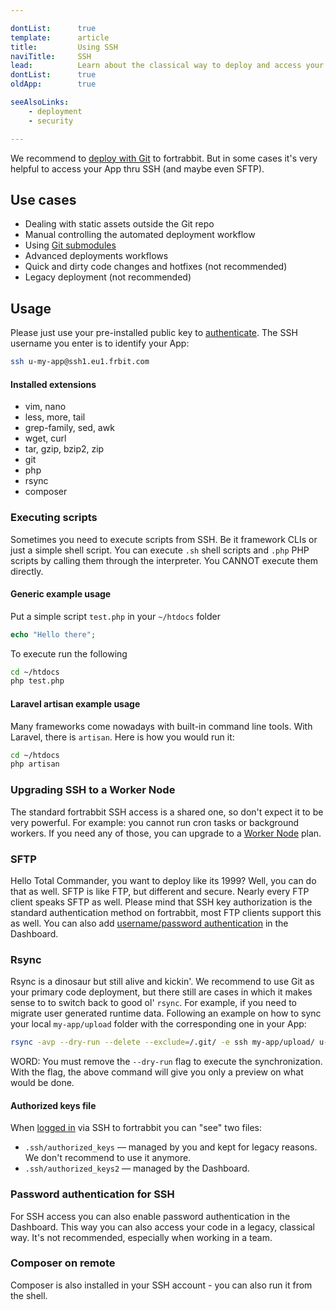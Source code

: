 ```yaml
---

dontList:      true
template:      article
title:         Using SSH
naviTitle:     SSH
lead:          Learn about the classical way to deploy and access your App on fortrabbit.
dontList:      true
oldApp:        true

seeAlsoLinks:
    - deployment
    - security

---
```


We recommend to [deploy with Git](git) to fortrabbit. But in some cases it's very helpful to access your App thru SSH (and maybe even SFTP).

## Use cases

* Dealing with static assets outside the Git repo
* Manual controlling the automated deployment workflow
* Using [Git submodules](git-submodules)
* Advanced deployments workflows
* Quick and dirty code changes and hotfixes (not recommended)
* Legacy deployment (not recommended)


## Usage

Please just use your pre-installed public key to [authenticate](security). The SSH username you enter is to identify your App:

```bash
ssh u-my-app@ssh1.eu1.frbit.com
```

#### Installed extensions

* vim, nano
* less, more, tail
* grep-family, sed, awk
* wget, curl
* tar, gzip, bzip2, zip
* git
* php
* rsync
* composer


### Executing scripts

Sometimes you need to execute scripts from SSH. Be it framework CLIs or just a simple shell script. You can execute `.sh` shell scripts and `.php` PHP scripts by calling them through the interpreter. You CANNOT execute them directly.

#### Generic example usage

Put a simple script `test.php` in your `~/htdocs` folder

```php
echo "Hello there";
```

To execute run the following

```bash
cd ~/htdocs
php test.php
```

#### Laravel artisan example usage

Many frameworks come nowadays with built-in command line tools. With Laravel, there is `artisan`. Here is how you would run it:

```bash
cd ~/htdocs
php artisan
```


### Upgrading SSH to a Worker Node

The standard fortrabbit SSH access is a shared one, so don't expect it to be very powerful. For example: you cannot run cron tasks or background workers. If you need any of those, you can upgrade to a [Worker Node](workers) plan.

### SFTP

Hello Total Commander, you want to deploy like its 1999? Well, you can do that as well. SFTP is like FTP, but different and secure. Nearly every FTP client speaks SFTP as well. Please mind that SSH key authorization is the standard authentication method on fortrabbit, most FTP clients support this as well. You can also add [username/password authentication](security) in the Dashboard.

### Rsync

Rsync is a dinosaur but still alive and kickin'. We recommend to use Git as your primary code deployment, but there still are cases in which it makes sense to to switch back to good ol' `rsync`. For example, if you need to migrate user generated runtime data. Following an example on how to sync your local `my-app/upload` folder with the corresponding one in your App: 

```bash
rsync -avp --dry-run --delete --exclude=/.git/ -e ssh my-app/upload/ u-my-app@ssh1.eu1.frbit.com:~/htdocs/upload/
```

WORD: You must remove the `--dry-run` flag to execute the synchronization. With the flag, the above command will give you only a preview on what would be done. 


#### Authorized keys file

When [logged in](directory-structure) via SSH to fortrabbit you can "see" two files:

* `.ssh/authorized_keys` — managed by you and kept for legacy reasons. We don't recommend to use it anymore.
* `.ssh/authorized_keys2` — managed by the Dashboard.

### Password authentication for SSH

For SSH access you can also enable password authentication in the Dashboard. This way you can also access your code in a legacy, classical way. It's not recommended, especially when working in a team.


### Composer on remote

Composer is also installed in your SSH account - you can also run it from the shell.
